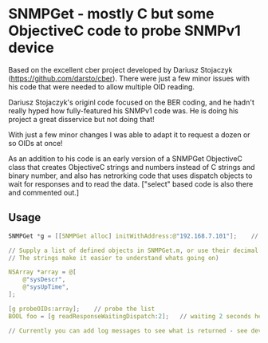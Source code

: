 # SNMPGet - mostly C but some ObjectiveC code to probe SNMPv1 device

Based on the excellent cber project developed by Dariusz Stojaczyk (https://github.com/darsto/cber). There were just a few minor issues with his code that were needed to allow multiple OID reading.

Dariusz Stojaczyk's originl code focused on the BER coding, and he hadn't really hyped how fully-featured his SNMPv1 code was. He is doing his project a great disservice but not doing that!

With just a few minor changes I was able to adapt it to request a dozen or so OIDs at once!

As an addition to his code is an early version of a SNMPGet ObjectiveC class that creates ObjectiveC strings and numbers instead of C strings and binary number, and also has netrorking code that uses dispatch objects to wait for responses and to read the data. ["select" based code is also there and commented out.]

## Usage

```c
SNMPGet *g = [[SNMPGet alloc] initWithAddress:@"192.168.7.101"];    // you supply the address

// Supply a list of defined objects in SNMPGet.m, or use their decimal dotted values
// The strings make it easier to understand whats going on)

NSArray *array = @[
    @"sysDescr",
    @"sysUpTime",
];

[g probeOIDs:array];    // probe the list
BOOL foo = [g readResponseWaitingDispatch:2];   // waiting 2 seconds here, results are in the SNMPGet object

// Currently you can add log messages to see what is returned - see devices[@"192.168.7.101"]

```

